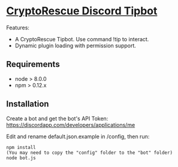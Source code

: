 # [CryptoRescue Discord Tipbot](https://discord.gg/hrY7B9A)
Features:

- A CryptoRescue Tipbot. Use command !tip to interact.
- Dynamic plugin loading with permission support.



## Requirements

- node > 8.0.0
- npm > 0.12.x


## Installation

Create a bot and get the bot's API Token: https://discordapp.com/developers/applications/me

Edit and rename default.json.example in /config, then run:

```
npm install
(You may need to copy the "config" folder to the "bot" folder)
node bot.js
```
